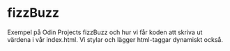 # fizzBuzz

Exempel på Odin Projects fizzBuzz och hur vi får koden att skriva ut värdena i vår index.html. Vi stylar och lägger html-taggar dynamiskt också.

